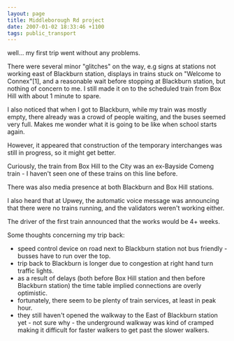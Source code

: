 ```yaml
---
layout: page
title: Middleborough Rd project
date: 2007-01-02 18:33:46 +1100
tags: public_transport
---
```


well... my first trip went without any problems.

There were several minor "glitches" on the way, e.g signs at stations not working east of Blackburn station, displays in trains stuck on "Welcome to Connex"[1], and a reasonable wait before stopping at Blackburn station, but nothing of concern to me. I still made it on to the scheduled train from Box Hill with about 1 minute to spare.

I also noticed that when I got to Blackburn, while my train was mostly empty, there already was a crowd of people waiting, and the buses seemed very full. Makes me wonder what it is going to be like when school starts again.

However, it appeared that construction of the temporary interchanges was still in progress, so it might get better.

Curiously, the train from Box Hill to the City was an ex-Bayside Comeng train - I haven't seen one of these trains on this line before.

There was also media presence at both Blackburn and Box Hill stations.

I also heard that at Upwey, the automatic voice message was announcing that there were no trains running, and the validators weren't working either.

The driver of the first train announced that the works would be 4+ weeks.

Some thoughts concerning my trip back:

<ul>
<li>speed control device on road next to Blackburn station not bus friendly - busses have to run over the top.</li>
<li> trip back to Blackburn is longer due to congestion at right hand turn traffic lights.</li>
<li>as a result of delays (both before Box Hill station and then before Blackburn station) the time table implied connections are overly optimistic.</li>
<li>fortunately, there seem to be plenty of train services, at least in peak hour.</li>
<li>they still haven't opened the walkway to the East of Blackburn station yet - not sure why - the underground walkway was kind of cramped making it difficult for faster walkers to get past the slower walkers.</li>
</ul>
